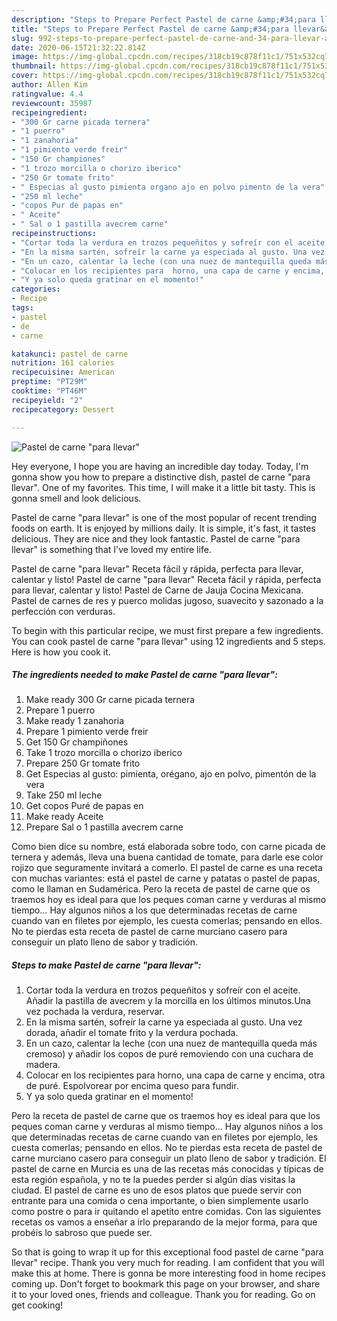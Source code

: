 ```yaml
---
description: "Steps to Prepare Perfect Pastel de carne &amp;#34;para llevar&amp;#34;"
title: "Steps to Prepare Perfect Pastel de carne &amp;#34;para llevar&amp;#34;"
slug: 992-steps-to-prepare-perfect-pastel-de-carne-and-34-para-llevar-and-34
date: 2020-06-15T21:32:22.814Z
image: https://img-global.cpcdn.com/recipes/318cb19c878f11c1/751x532cq70/pastel-de-carne-para-llevar-foto-principal.jpg
thumbnail: https://img-global.cpcdn.com/recipes/318cb19c878f11c1/751x532cq70/pastel-de-carne-para-llevar-foto-principal.jpg
cover: https://img-global.cpcdn.com/recipes/318cb19c878f11c1/751x532cq70/pastel-de-carne-para-llevar-foto-principal.jpg
author: Allen Kim
ratingvalue: 4.4
reviewcount: 35987
recipeingredient:
- "300 Gr carne picada ternera"
- "1 puerro"
- "1 zanahoria"
- "1 pimiento verde freir"
- "150 Gr championes"
- "1 trozo morcilla o chorizo iberico"
- "250 Gr tomate frito"
- " Especias al gusto pimienta organo ajo en polvo pimentn de la vera"
- "250 ml leche"
- "copos Pur de papas en"
- " Aceite"
- " Sal o 1 pastilla avecrem carne"
recipeinstructions:
- "Cortar toda la verdura en trozos pequeñitos y sofreír con el aceite. Añadir la pastilla de avecrem y la morcilla en los últimos minutos.Una vez pochada la verdura, reservar."
- "En la misma sartén, sofreír la carne ya especiada al gusto. Una vez dorada, añadir el tomate frito y la verdura pochada."
- "En un cazo, calentar la leche (con una nuez de mantequilla queda más cremoso) y añadir los copos de puré removiendo con una cuchara de madera."
- "Colocar en los recipientes para  horno, una capa de carne y encima, otra de puré. Espolvorear por encima queso para fundir."
- "Y ya solo queda gratinar en el momento!"
categories:
- Recipe
tags:
- pastel
- de
- carne

katakunci: pastel de carne 
nutrition: 161 calories
recipecuisine: American
preptime: "PT29M"
cooktime: "PT46M"
recipeyield: "2"
recipecategory: Dessert

---
```



![Pastel de carne &#34;para llevar&#34;](https://img-global.cpcdn.com/recipes/318cb19c878f11c1/751x532cq70/pastel-de-carne-para-llevar-foto-principal.jpg)

Hey everyone, I hope you are having an incredible day today. Today, I'm gonna show you how to prepare a distinctive dish, pastel de carne &#34;para llevar&#34;. One of my favorites. This time, I will make it a little bit tasty. This is gonna smell and look delicious.

Pastel de carne &#34;para llevar&#34; is one of the most popular of recent trending foods on earth. It is enjoyed by millions daily. It is simple, it's fast, it tastes delicious. They are nice and they look fantastic. Pastel de carne &#34;para llevar&#34; is something that I've loved my entire life.

Pastel de carne &#34;para llevar&#34; Receta fácil y rápida, perfecta para llevar, calentar y listo! Pastel de carne &#34;para llevar&#34; Receta fácil y rápida, perfecta para llevar, calentar y listo! Pastel de Carne de Jauja Cocina Mexicana. Pastel de carnes de res y puerco molidas jugoso, suavecito y sazonado a la perfección con verduras.


To begin with this particular recipe, we must first prepare a few ingredients. You can cook pastel de carne &#34;para llevar&#34; using 12 ingredients and 5 steps. Here is how you cook it.

<!--inarticleads1-->

##### The ingredients needed to make Pastel de carne &#34;para llevar&#34;:

1. Make ready 300 Gr carne picada ternera
1. Prepare 1 puerro
1. Make ready 1 zanahoria
1. Prepare 1 pimiento verde freir
1. Get 150 Gr champiñones
1. Take 1 trozo morcilla o chorizo iberico
1. Prepare 250 Gr tomate frito
1. Get  Especias al gusto: pimienta, orégano, ajo en polvo, pimentón de la vera
1. Take 250 ml leche
1. Get copos Puré de papas en
1. Make ready  Aceite
1. Prepare  Sal o 1 pastilla avecrem carne


Como bien dice su nombre, está elaborada sobre todo, con carne picada de ternera y además, lleva una buena cantidad de tomate, para darle ese color rojizo que seguramente invitará a comerlo. El pastel de carne es una receta con muchas variantes: está el pastel de carne y patatas o pastel de papas, como le llaman en Sudamérica. Pero la receta de pastel de carne que os traemos hoy es ideal para que los peques coman carne y verduras al mismo tiempo… Hay algunos niños a los que determinadas recetas de carne cuando van en filetes por ejemplo, les cuesta comerlas; pensando en ellos. No te pierdas esta receta de pastel de carne murciano casero para conseguir un plato lleno de sabor y tradición. 

<!--inarticleads2-->

##### Steps to make Pastel de carne &#34;para llevar&#34;:

1. Cortar toda la verdura en trozos pequeñitos y sofreír con el aceite. Añadir la pastilla de avecrem y la morcilla en los últimos minutos.Una vez pochada la verdura, reservar.
1. En la misma sartén, sofreír la carne ya especiada al gusto. Una vez dorada, añadir el tomate frito y la verdura pochada.
1. En un cazo, calentar la leche (con una nuez de mantequilla queda más cremoso) y añadir los copos de puré removiendo con una cuchara de madera.
1. Colocar en los recipientes para  horno, una capa de carne y encima, otra de puré. Espolvorear por encima queso para fundir.
1. Y ya solo queda gratinar en el momento!


Pero la receta de pastel de carne que os traemos hoy es ideal para que los peques coman carne y verduras al mismo tiempo… Hay algunos niños a los que determinadas recetas de carne cuando van en filetes por ejemplo, les cuesta comerlas; pensando en ellos. No te pierdas esta receta de pastel de carne murciano casero para conseguir un plato lleno de sabor y tradición. El pastel de carne en Murcia es una de las recetas más conocidas y típicas de esta región española, y no te la puedes perder si algún días visitas la ciudad. El pastel de carne es uno de esos platos que puede servir con entrante para una comida o cena importante, o bien simplemente usarlo como postre o para ir quitando el apetito entre comidas. Con las siguientes recetas os vamos a enseñar a irlo preparando de la mejor forma, para que probéis lo sabroso que puede ser. 

So that is going to wrap it up for this exceptional food pastel de carne &#34;para llevar&#34; recipe. Thank you very much for reading. I am confident that you will make this at home. There is gonna be more interesting food in home recipes coming up. Don't forget to bookmark this page on your browser, and share it to your loved ones, friends and colleague. Thank you for reading. Go on get cooking!
